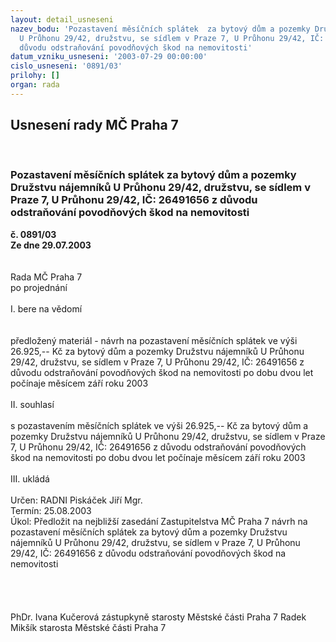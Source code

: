```yaml
---
layout: detail_usneseni
nazev_bodu: 'Pozastavení měsíčních splátek  za bytový dům a pozemky Družstvu nájemníků
  U Průhonu 29/42, družstvu, se sídlem v Praze 7, U Průhonu 29/42, IČ: 26491656 z
  důvodu odstraňování povodňových škod na nemovitosti'
datum_vzniku_usneseni: '2003-07-29 00:00:00'
cislo_usneseni: '0891/03'
prilohy: []
organ: rada
---
```

<div id="ucUsn_pList" class="usn">
	<span><h2>Usnesení rady MČ Praha 7 </h2>
<br></span><div class="standBody">
<span><h3>Pozastavení měsíčních splátek  za bytový dům a pozemky Družstvu nájemníků U Průhonu 29/42, družstvu, se sídlem v Praze 7, U Průhonu 29/42, IČ: 26491656 z důvodu odstraňování povodňových škod na nemovitosti</h3></span><div class="center">
		<strong>č. 0891/03</strong><br>
	</div>
<div class="center">
		<strong>Ze dne 29.07.2003</strong><br><br>
	</div>
<br>Rada MČ Praha 7<br>po projednání<br><br>I.	bere na vědomí<br><br> <br>předložený materiál - návrh na pozastavení měsíčních splátek ve výši 26.925,-- Kč za bytový dům a pozemky  Družstvu nájemníků U Průhonu 29/42, družstvu, se sídlem v Praze 7, U Průhonu 29/42, IČ: 26491656 z důvodu odstraňování povodňových škod na nemovitosti po dobu dvou let počínaje měsícem září roku 2003<br><br>II.	souhlasí <br><br>s pozastavením měsíčních splátek ve výši 26.925,-- Kč za bytový dům a pozemky  Družstvu nájemníků U Průhonu 29/42, družstvu, se sídlem v Praze 7, U Průhonu 29/42, IČ: 26491656 z důvodu odstraňování povodňových škod na nemovitosti po dobu dvou let počínaje měsícem září roku 2003<br><br>III.	ukládá <br><br>Určen:	RADNI Piskáček Jiří Mgr.<br>Termín: 25.08.2003<br>Úkol:	Předložit na nejbližší zasedání Zastupitelstva MČ Praha 7 návrh na pozastavení měsíčních splátek  za bytový dům a pozemky Družstvu nájemníků U Průhonu 29/42, družstvu, se sídlem v Praze 7, U Průhonu 29/42, IČ: 26491656 z důvodu odstraňování povodňových škod na nemovitosti<br> <br><br> <br>	<br>PhDr. Ivana Kučerová zástupkyně starosty Městské části Praha 7	 Radek Mikšík starosta Městské části Praha 7<br>	<br><br>
</div>
</div>